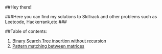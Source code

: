 ##Hey there!

###Here you can find my solutions to Skillrack and other problems such as Leetcode, Hackerrank,etc.###

##Table of contents:

1. [Binary Search Tree insertion without recursion](https://github.com/Afzal-dev2/Java_Programming/blob/master/BinarySearchTree.java)
2. [Pattern matching between matrices](https://github.com/Afzal-dev2/Java_Programming/blob/master/Transpose.java)
